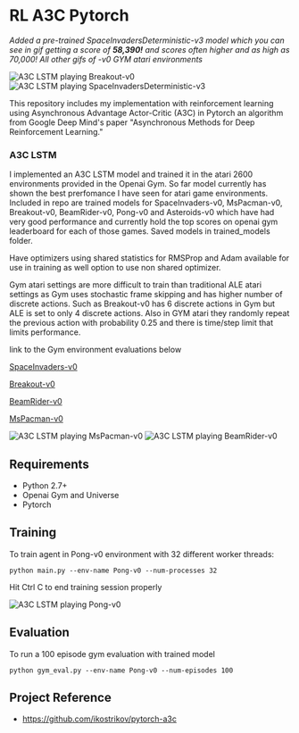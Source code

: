 
# RL A3C Pytorch

*Added a pre-trained SpaceInvadersDeterministic-v3 model which you can see in gif getting a score of **58,390!** and scores often higher and as high as 70,000! All other gifs of -v0 GYM atari environments*

![A3C LSTM playing Breakout-v0](https://github.com/dgriff777/rl_a3c_pytorch/blob/master/demo/Breakout.gif) ![A3C LSTM playing SpaceInvadersDeterministic-v3](https://github.com/dgriff777/rl_a3c_pytorch/blob/master/demo/SpaceInvaders.gif)

This repository includes my implementation with reinforcement learning using Asynchronous Advantage Actor-Critic (A3C) in Pytorch an algorithm from Google Deep Mind's paper "Asynchronous Methods for Deep Reinforcement Learning."

### A3C LSTM

I implemented an A3C LSTM model and trained it in the atari 2600 environments provided in the Openai Gym. So far model currently has shown the best prerfomance I have seen for atari game environments.  Included in repo are trained models for SpaceInvaders-v0, MsPacman-v0, Breakout-v0, BeamRider-v0, Pong-v0 and Asteroids-v0 which have had very good performance and currently hold the top scores on openai gym leaderboard for each of those games. Saved models in trained_models folder.

Have optimizers using shared statistics for RMSProp and Adam available for use in training as well option to use non shared optimizer.

Gym atari settings are more difficult to train than traditional ALE atari settings as Gym uses stochastic frame skipping and has higher number of discrete actions. Such as Breakout-v0 has 6 discrete actions in Gym but ALE is set to only 4 discrete actions. Also in GYM atari they randomly repeat the previous action with probability 0.25 and there is time/step limit that limits performance.

link to the Gym environment evaluations below

[SpaceInvaders-v0](https://gym.openai.com/envs/SpaceInvaders-v0)

[Breakout-v0](https://gym.openai.com/envs/Breakout-v0)

[BeamRider-v0](https://gym.openai.com/envs/BeamRider-v0)

[MsPacman-v0](https://gym.openai.com/envs/MsPacman-v0)



![A3C LSTM playing MsPacman-v0](https://github.com/dgriff777/rl_a3c_pytorch/blob/master/demo/MsPacman.gif) ![A3C LSTM\
 playing BeamRider-v0](https://github.com/dgriff777/rl_a3c_pytorch/blob/master/demo/BeamRider.gif) 


## Requirements

- Python 2.7+
- Openai Gym and Universe
- Pytorch

## Training
To train agent in Pong-v0 environment with 32 different worker threads:

```
python main.py --env-name Pong-v0 --num-processes 32
```

Hit Ctrl C to end training session properly

![A3C LSTM playing Pong-v0](https://github.com/dgriff777/rl_a3c_pytorch/blob/master/demo/Pong.gif)

## Evaluation
To run a 100 episode gym evaluation with trained model
```
python gym_eval.py --env-name Pong-v0 --num-episodes 100
```

## Project Reference

- https://github.com/ikostrikov/pytorch-a3c
